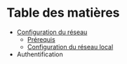 # Table des matières

* [Configuration du réseau](001_network_setup/intro.md)
    * [Prérequis](001_network_setup/requirements.md)
    * [Configuration du réseau local](001_network_setup/local_network_setup.md)
* Authentification

